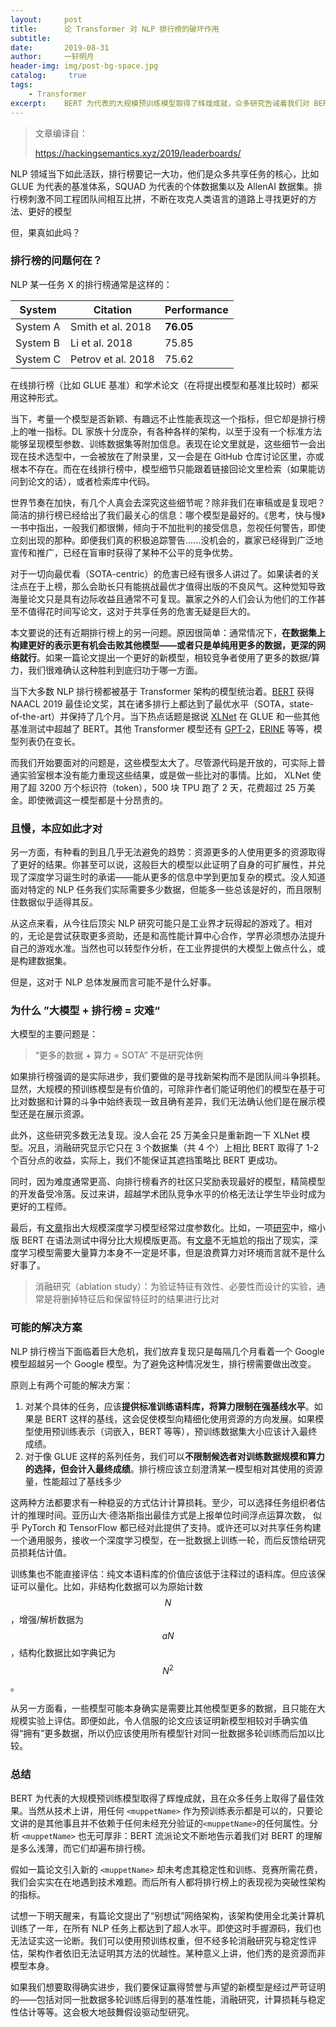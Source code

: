 ```yaml
---
layout:     post
title:      论 Transformer 对 NLP 排行榜的破坏作用
subtitle:   
date:       2019-08-31
author:     一轩明月
header-img: img/post-bg-space.jpg
catalog: 	 true
tags:
    - Transformer
excerpt:    BERT 为代表的大规模预训练模型取得了辉煌成就，众多研究告诫着我们对 BERT 的理解是十分浅薄，而它们却遍布排行榜，而且一个趋势是模型越来越大，不再是展示思想更像是秀资源家底。要取得确实的进步，就要保证新模型是经过严苛证明的——包括对同一批数据多轮训练后得到的基准性能，消融研究，计算损耗与稳定性估计等等。
---
```


> 文章编译自：
>
> https://hackingsemantics.xyz/2019/leaderboards/

NLP 领域当下如此活跃，排行榜要记一大功，他们是众多共享任务的核心，比如 GLUE 为代表的基准体系，SQUAD 为代表的个体数据集以及 AllenAI 数据集。排行榜刺激不同工程团队间相互比拼，不断在攻克人类语言的道路上寻找更好的方法、更好的模型

但，果真如此吗？

### 排行榜的问题何在？

NLP 某一任务 X 的排行榜通常是这样的：

| System   | Citation           | Performance |
| -------- | ------------------ | ----------- |
| System A | Smith et al. 2018  | **76.05**   |
| System B | Li et al. 2018     | 75.85       |
| System C | Petrov et al. 2018 | 75.62       |

在线排行榜（比如 GLUE 基准）和学术论文（在将提出模型和基准比较时）都采用这种形式。

当下，考量一个模型是否新颖、有趣远不止性能表现这一个指标，但它却是排行榜上的唯一指标。DL 家族十分庞杂，有各种各样的架构，以至于没有一个标准方法能够呈现模型参数、训练数据集等附加信息。表现在论文里就是，这些细节一会出现在技术选型中，一会被放在了附录里，又一会是在 GitHub 仓库讨论区里，亦或根本不存在。而在在线排行榜中，模型细节只能跟着链接回论文里检索（如果能访问到论文的话），或者检索库中代码。

世界节奏在加快，有几个人真会去深究这些细节呢？除非我们在审稿或是复现吧？简洁的排行榜已经给出了我们最关心的信息：哪个模型是最好的。《思考，快与慢》一书中指出，一般我们都很懒，倾向于不加批判的接受信息，忽视任何警告，即使立刻出现的那种。即便我们真的积极追踪警告......没机会的，赢家已经得到广泛地宣传和推广，已经在盲审时获得了某种不公平的竞争优势。

对于一切向最优看（SOTA-centric）的危害已经有很多人讲过了。如果读者的关注点在于上榜，那么会助长只有能挑战最优才值得出版的不良风气。这种觉知导致海量论文只是具有边际收益且通常不可复现。赢家之外的人们会认为他们的工作甚至不值得花时间写论文，这对于共享任务的危害无疑是巨大的。

本文要说的还有近期排行榜上的另一问题。原因很简单：通常情况下，**在数据集上构建更好的表示更有机会击败其他模型——或者只是单纯用更多的数据，更深的网络就行**。如果一篇论文提出一个更好的新模型，相较竞争者使用了更多的数据/算力，我们很难确认这种胜利到底归功于哪一方面。

当下大多数 NLP 排行榜都被基于 Transformer 架构的模型统治着。[BERT](https://www.aclweb.org/anthology/N19-1423/) 获得 NAACL 2019 最佳论文奖，其在诸多排行上都达到了最优水平（SOTA，state-of-the-art）并保持了几个月。当下热点话题是据说 [XLNet](https://arxiv.org/abs/1906.08237) 在 GLUE 和一些其他基准测试中超越了 BERT。其他 Transformer 模型还有 [GPT-2](https://openai.com/blog/better-language-models/)，[ERINE](https://arxiv.org/abs/1905.07129) 等等，模型列表仍在变长。

而我们开始要面对的问题是，这些模型太大了。尽管源代码是开放的，可实际上普通实验室根本没有能力重现这些结果，或是做一些比对的事情。比如， XLNet 使用了超 3200 万个标识符（token），500 块 TPU 跑了 2 天，花费超过 25 万美金。即使微调这一模型都是十分昂贵的。

### 且慢，本应如此才对

另一方面，有种看的到且几乎无法避免的趋势：资源更多的人使用更多的资源取得了更好的结果。你甚至可以说，这般巨大的模型以此证明了自身的可扩展性，并兑现了深度学习诞生时的承诺——能从更多的信息中学到更加复杂的模式。没人知道面对特定的 NLP 任务我们实际需要多少数据，但能多一些总该是好的，而且限制住数据似乎适得其反。

从这点来看，从今往后顶尖 NLP 研究可能只是工业界才玩得起的游戏了。相对的，无论是尝试获取更多资助，还是和高性能计算中心合作，学界必须想办法提升自己的游戏水准。当然也可以转型作分析，在工业界提供的大模型上做点什么，或是构建数据集。

但是，这对于 NLP 总体发展而言可能不是什么好事。

### 为什么 ”大模型 + 排行榜 = 灾难“

大模型的主要问题是：

> “更多的数据 + 算力 = SOTA” 不是研究体例

如果排行榜强调的是实际进步，我们要做的是寻找新架构而不是团队间斗争损耗。显然，大规模的预训练模型是有价值的，可除非作者们能证明他们的模型在基于可比对数据和计算的斗争中始终表现一致且确有差异，我们无法确认他们是在展示模型还是在展示资源。

此外，这些研究多数无法复现。没人会花 25 万美金只是重新跑一下 XLNet 模型。况且，消融研究显示它只在 3 个数据集（共 4 个）上相比 BERT 取得了 1-2 个百分点的收益，实际上，我们不能保证其遮挡策略比 BERT 更成功。

同时，因为难度通常更高、向排行榜看齐的社区只奖励表现最好的模型，精简模型的开发备受冷落。反过来讲，超越学术团队竞争水平的价格无法让学生毕业时成为更好的工程师。

最后，有[文章](https://openreview.net/forum?id=rJl-b3RcF7)指出大规模深度学习模型经常过度参数化。比如，一项[研究](https://arxiv.org/abs/1901.05287)中，缩小版 BERT 在语法测试中得分比大规模版更高。有[文章](https://arxiv.org/abs/1906.02243)不无尴尬的指出了现实，深度学习模型需要大量算力本身不一定是坏事，但是浪费算力对环境而言就不是什么好事了。

> 消融研究（ablation study）：为验证特征有效性、必要性而设计的实验，通常是将删掉特征后和保留特征时的结果进行比对

### 可能的解决方案

NLP 排行榜当下面临着巨大危机，我们放弃复现只是每隔几个月看着一个 Google 模型超越另一个 Google 模型。为了避免这种情况发生，排行榜需要做出改变。

原则上有两个可能的解决方案：

1. 对某个具体的任务，应该**提供标准训练语料库，将算力限制在强基线水平**。如果是 BERT 这样的基线，这会促使模型向精细化使用资源的方向发展。如果模型使用预训练表示（词嵌入，BERT 等等），预训练数据集大小应该计入最终成绩。
2. 对于像 GLUE 这样的系列任务，我们可以**不限制候选者对训练数据规模和算力的选择，但会计入最终成绩**。排行榜应该立刻澄清某一模型相对其使用的资源量，性能超过了基线多少

这两种方法都要求有一种稳妥的方式估计计算损耗。至少，可以选择任务组织者估计的推理时间。亚历山大·德洛斯指出最佳方式是上报单位时间浮点运算次数， 似乎 PyTorch 和 TensorFlow 都已经对此提供了支持。或许还可以对共享任务构建一个通用服务，接收一个深度学习模型，在一批数据上训练一轮，而后反馈给研究员损耗估计值。

训练集也不能直接评估：纯文本语料库的价值应该低于注释过的语料库。但应该保证可以量化。比如，非结构化数据可以为原始计数 $$N$$，增强/解析数据为 $$aN$$，结构化数据比如字典记为 $$N^{2}$$。

从另一方面看，一些模型可能本身确实是需要比其他模型更多的数据，且只能在大规模实验上评估。即便如此，令人信服的论文应该证明新模型相较对手确实值得“拥有”更多数据，所以仍应该使用所有模型针对同一批数据多轮训练而后加以比较。

### 总结

BERT 为代表的大规模预训练模型取得了辉煌成就，且在众多任务上取得了最佳效果。当然从技术上讲，用任何 `<muppetName>` 作为预训练表示都是可以的，只要论文讲的是其他事且并不依赖于任何未经充分验证的`<muppetName>`的任何属性。分析 `<muppetName>` 也无可厚非：BERT 流派论文不断地告示着我们对 BERT 的理解是多么浅薄，而它们却遍布排行榜。

假如一篇论文引入新的 `<muppetName>` 却未考虑其稳定性和训练、竞赛所需花费，我们会实实在在地遇到技术难题。而后所有人都将排行榜上的表现视为突破性架构的指标。

试想一下明天醒来，有篇论文提出了“别想试”网络架构，该架构使用全北美计算机训练了一年，在所有 NLP 任务上都达到了超人水平。即使这时手握源码，我们也无法证实这一论断。我们可以使用预训练权重，但不经多轮消融研究与稳定性评估，架构作者依旧无法证明其方法的优越性。某种意义上讲，他们秀的是资源而非模型本身。

如果我们想要取得确实进步，我们要保证赢得赞誉与声望的新模型是经过严苛证明的——包括对同一批数据多轮训练后得到的基准性能，消融研究，计算损耗与稳定性估计等等。这会极大地鼓舞假设驱动型研究。

